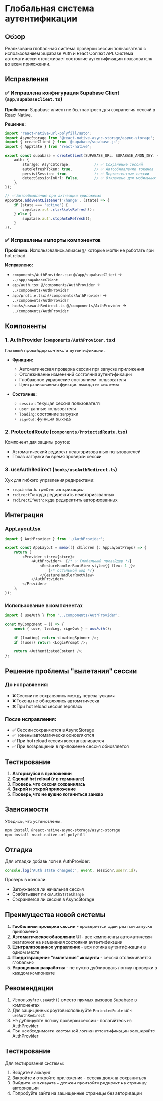 # Глобальная система аутентификации

## Обзор

Реализована глобальная система проверки сессии пользователя с использованием Supabase Auth и React Context API. Система автоматически отслеживает состояние аутентификации пользователя во всем приложении.

## Исправления

### ✅ Исправлена конфигурация Supabase Client (`app/supabaseClient.ts`)

**Проблема:** Supabase клиент не был настроен для сохранения сессий в React Native.

**Решение:**
```typescript
import 'react-native-url-polyfill/auto';
import AsyncStorage from '@react-native-async-storage/async-storage';
import { createClient } from '@supabase/supabase-js';
import { AppState } from 'react-native';

export const supabase = createClient(SUPABASE_URL, SUPABASE_ANON_KEY, {
    auth: {
        storage: AsyncStorage,           // ✅ Сохранение сессий
        autoRefreshToken: true,          // ✅ Автообновление токенов
        persistSession: true,            // ✅ Персистентные сессии
        detectSessionInUrl: false,       // ✅ Отключено для мобильных
    },
});

// ✅ Автообновление при активации приложения
AppState.addEventListener('change', (state) => {
    if (state === 'active') {
        supabase.auth.startAutoRefresh();
    } else {
        supabase.auth.stopAutoRefresh();
    }
});
```

### ✅ Исправлены импорты компонентов

**Проблема:** Использовались алиасы `@/` которые могли не работать при hot reload.

**Исправлено:**
- `components/AuthProvider.tsx`: `@/app/supabaseClient` → `../app/supabaseClient`
- `app/auth.tsx`: `@/components/AuthProvider` → `../components/AuthProvider`
- `app/profile.tsx`: `@/components/AuthProvider` → `../components/AuthProvider`
- `hooks/useAuthRedirect.ts`: `@/components/AuthProvider` → `../components/AuthProvider`

## Компоненты

### 1. AuthProvider (`components/AuthProvider.tsx`)

Главный провайдер контекста аутентификации:

- **Функции:**
  - Автоматическая проверка сессии при запуске приложения
  - Отслеживание изменений состояния аутентификации
  - Глобальное управление состоянием пользователя
  - Централизованная функция выхода из системы

- **Состояние:**
  - `session`: текущая сессия пользователя
  - `user`: данные пользователя
  - `loading`: состояние загрузки
  - `signOut`: функция выхода

### 2. ProtectedRoute (`components/ProtectedRoute.tsx`)

Компонент для защиты роутов:
- Автоматический редирект неавторизованных пользователей
- Показ загрузки во время проверки сессии

### 3. useAuthRedirect (`hooks/useAuthRedirect.ts`)

Хук для гибкого управления редиректами:
- `requireAuth`: требует авторизацию
- `redirectTo`: куда редиректить неавторизованных
- `redirectIfAuth`: куда редиректить авторизованных

## Интеграция

### AppLayout.tsx
```typescript
import { AuthProvider } from './AuthProvider';

export const AppLayout = memo(({ children }: AppLayoutProps) => {
    return (
        <Provider store={store}>
            <AuthProvider>  {/* ✅ Глобальный провайдер */}
                <GestureHandlerRootView style={{ flex: 1 }}>
                    {/* остальной код */}
                </GestureHandlerRootView>
            </AuthProvider>
        </Provider>
    );
});
```

### Использование в компонентах
```typescript
import { useAuth } from '../components/AuthProvider';

const MyComponent = () => {
    const { user, loading, signOut } = useAuth();
    
    if (loading) return <LoadingSpinner />;
    if (!user) return <LoginPrompt />;
    
    return <AuthenticatedContent />;
};
```

## Решение проблемы "вылетания" сессии

### До исправления:
- ❌ Сессии не сохранялись между перезапусками
- ❌ Токены не обновлялись автоматически
- ❌ При hot reload сессия терялась

### После исправления:
- ✅ Сессии сохраняются в AsyncStorage
- ✅ Токены автоматически обновляются
- ✅ При hot reload сессия восстанавливается
- ✅ При возвращении в приложение сессия обновляется

## Тестирование

1. **Авторизуйся в приложении**
2. **Сделай hot reload (`r` в терминале)**
3. **Проверь, что сессия сохранилась**
4. **Закрой и открой приложение**
5. **Проверь, что не нужно логиниться заново**

## Зависимости

Убедись, что установлены:
```bash
npm install @react-native-async-storage/async-storage
npm install react-native-url-polyfill
```

## Отладка

Для отладки добавь логи в AuthProvider:
```typescript
console.log('Auth state changed:', event, session?.user?.id);
```

Проверь в консоли:
- Загружается ли начальная сессия
- Срабатывает ли `onAuthStateChange`
- Сохраняется ли сессия в AsyncStorage

## Преимущества новой системы

1. **Глобальная проверка сессии** - проверяется один раз при запуске приложения
2. **Автоматическое обновление UI** - все компоненты автоматически реагируют на изменения состояния аутентификации
3. **Централизованное управление** - вся логика аутентификации в одном месте
4. **Предотвращение "вылетания" аккаунта** - сессия отслеживается глобально
5. **Упрощенная разработка** - не нужно дублировать логику проверки в каждом компоненте

## Рекомендации

1. Используйте `useAuth()` вместо прямых вызовов Supabase в компонентах
2. Для защищенных роутов используйте `ProtectedRoute` или `useAuthRedirect`
3. Не дублируйте логику проверки сессии - полагайтесь на AuthProvider
4. При необходимости кастомной логики аутентификации расширяйте AuthProvider

## Тестирование

Для тестирования системы:

1. Войдите в аккаунт
2. Закройте и откройте приложение - сессия должна сохраниться
3. Выйдите из аккаунта - должен произойти редирект на страницу авторизации
4. Попробуйте зайти на защищенные страницы без авторизации 